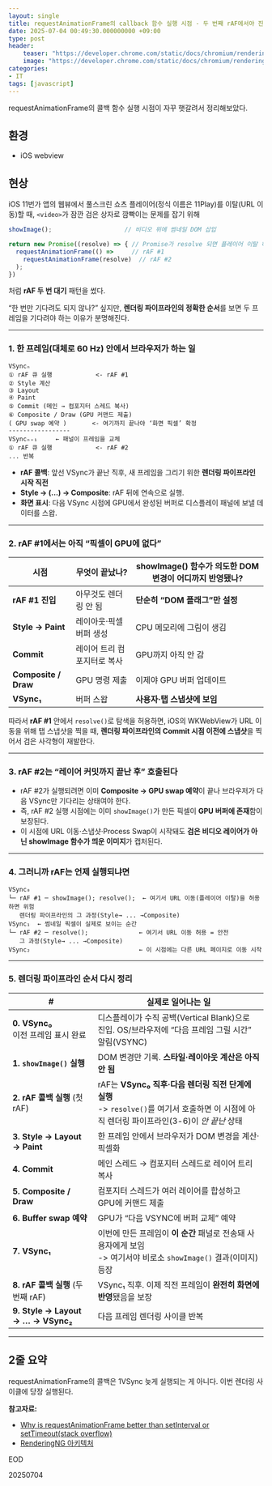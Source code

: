 ```yaml
---
layout: single
title: requestAnimationFrame의 callback 함수 실행 시점 - 두 번째 rAF에서야 진짜로 화면에 그려졌다고 보장할 수 있는 이유
date: 2025-07-04 00:49:30.000000000 +09:00
type: post
header:
    teaser: "https://developer.chrome.com/static/docs/chromium/renderingng-architecture/image/diagram-the-rendering-pi-093c8ed755a54.jpeg?hl=ko"
    image: "https://developer.chrome.com/static/docs/chromium/renderingng-architecture/image/diagram-the-rendering-pi-093c8ed755a54.jpeg?hl=ko"
categories:
- IT
tags: [javascript]
---
```


requestAnimationFrame의 콜백 함수 실행 시점이 자꾸 햇갈려서 정리해보았다.

## 환경
- iOS webview

## 현상

iOS 11번가 앱의 웹뷰에서 풀스크린 쇼츠 플레이어(정식 이름은 11Play)를 이탈(URL 이동)할 때, `<video>`가 잠깐 검은 상자로 깜빡이는 문제를 잡기 위해

```ts
showImage();                    // 비디오 위에 썸네일 DOM 삽입

return new Promise((resolve) => { // Promise가 resolve 되면 플레이어 이탈 허용
  requestAnimationFrame(() =>     // rAF #1
    requestAnimationFrame(resolve)  // rAF #2
  );
})

```

처럼 **rAF 두 번 대기** 패턴을 썼다.

“한 번만 기다려도 되지 않나?” 싶지만, **렌더링 파이프라인의 정확한 순서**를 보면 두 프레임을 기다려야 하는 이유가 분명해진다.

---

### 1. 한 프레임(대체로 60 Hz) 안에서 브라우저가 하는 일

```text
VSyncₙ                                                
① rAF 큐 실행            <- rAF #1                    
② Style 계산                                          
③ Layout                                              
④ Paint                                               
⑤ Commit (메인 → 컴포지터 스레드 복사)                      
⑥ Composite / Draw (GPU 커맨드 제출)                     
( GPU swap 예약 )       <- 여기까지 끝나야 ‘화면 픽셀’ 확정    
-----------------
VSyncₙ₊₁     ← 패널이 프레임을 교체
① rAF 큐 실행            <- rAF #2
... 반복
```

* **rAF 콜백**: 앞선 VSync가 끝난 직후, 새 프레임을 그리기 위한 **렌더링 파이프라인 시작 직전**
* **Style -> (...) -> Composite**: rAF 뒤에 연속으로 실행.
* **화면 표시**: 다음 VSync 시점에 GPU에서 완성된 버퍼로 디스플레이 패널에 보낼 데이터를 스왑.

---

### 2. rAF #1에서는 아직 “픽셀이 GPU에 없다”

| 시점                   | 무엇이 끝났나?        | showImage() 함수가 의도한 DOM 변경이 어디까지 반영됐나? |
| -------------------- | --------------- | ---------------------------- |
| **rAF #1 진입**        | 아무것도 렌더링 안 됨    | **단순히 “DOM 플래그”만 설정**            |
| **Style → Paint**    | 레이아웃·픽셀 버퍼 생성   | CPU 메모리에 그림이 생김              |
| **Commit**           | 레이어 트리 컴포지터로 복사 | GPU까지 아직 안 감                 |
| **Composite / Draw** | GPU 명령 제출       | 이제야 GPU 버퍼 업데이트              |
| **VSync₁**           | 버퍼 스왑           | **사용자·탭 스냅샷에 보임**                |

따라서 **rAF #1** 안에서 `resolve()`로 탐색을 허용하면,
iOS의 WKWebView가 URL 이동을 위해 탭 스냅샷을 찍을 때, **렌더링 파이프라인의 Commit 시점 이전에 스냅샷**을 찍어서 검은 사각형이 재발한다.

---

### 3. rAF #2는 “레이어 커밋까지 끝난 후” 호출된다

* rAF #2가 실행되려면 이미 **Composite → GPU swap 예약**이 끝나 브라우저가 다음 VSync만 기다리는 상태여야 한다.
* 즉, rAF #2 실행 시점에는 이미 `showImage()`가 만든 픽셀이 **GPU 버퍼에 존재**함이 보장된다.
* 이 시점에 URL 이동·스냅샷·Process Swap이 시작돼도 **검은 비디오 레이어가 아닌 showImage 함수가 띄운 이미지**가 캡처된다.

---

### 4. 그러니까 rAF는 언제 실행되냐면

```text
VSync₀
└─ rAF #1 ─ showImage(); resolve();  ← 여기서 URL 이동(플레이어 이탈)을 허용하면 위험
   렌더링 파이프라인의 그 과정(Style→ ... →Composite)
VSync₁  ← 썸네일 픽셀이 실제로 보이는 순간
└─ rAF #2 ─ resolve();              ← 여기서 URL 이동 허용 = 안전
   그 과정(Style→ ... →Composite)
VSync₂                              ← 이 시점에는 다른 URL 페이지로 이동 시작
```

---

### 5. 렌더링 파이프라인 순서 다시 정리

| #                                             | 실제로 일어나는 일                                                                                                       
| --------------------------------------------- | ----------------------------------------------------------------------------------------------------------------
| **0. VSync₀**<br>이전 프레임 표시 완료                 | 디스플레이가 수직 공백(Vertical Blank)으로 진입. OS/브라우저에 “다음 프레임 그릴 시간” 알림(VSYNC)                                             |                     
| **1. `showImage()` 실행**                       | DOM 변경만 기록. **스타일·레이아웃 계산은 아직 안 됨**                                                                              |                     
| **2. rAF 콜백 실행** (첫 rAF)                      | rAF는 **VSync₀ 직후·다음 렌더링 **직전** 단계에 실행**<br> -> `resolve()`를 여기서 호출하면 이 시점에 아직 렌더링 파이프라인(3-6)이 *안 끝난* 상태 
| **3. Style → Layout → Paint** | 한 프레임 안에서 브라우저가 DOM 변경을 계산·픽셀화                                                                                   |                     
| **4. Commit**                       | 메인 스레드 → 컴포지터 스레드로 레이어 트리 복사                                                                                     |                     
| **5. Composite / Draw**          | 컴포지터 스레드가 여러 레이어를 합성하고 GPU에 커맨드 제출                                                                               |                     
| **6. Buffer swap 예약**                         | GPU가 “다음 VSYNC에 버퍼 교체” 예약                                                                                        |                     
| **7. VSync₁**                       | 이번에 만든 프레임이 **이 순간** 패널로 전송돼 사용자에게 보임 <br> -> 여기서야 비로소 `showImage()` 결과(이미지) 등장                                    |                     
| **8. rAF 콜백 실행** (두 번째 rAF)        | VSync₁ 직후. 이제 직전 프레임이 **완전히 화면에 반영**됐음을 보장                                                                       |                     
| **9. Style → Layout → … → VSync₂**   | 다음 프레임 렌더링 사이클 반복                                                                                                   |                     


---

## 2줄 요약

requestAnimationFrame의 콜백은 1VSync 늦게 실행되는 게 아니다. 이번 렌더링 사이클에 당장 실행된다. 

**참고자료:** 
- [Why is requestAnimationFrame better than setInterval or setTimeout(stack overflow)](https://stackoverflow.com/questions/38709923/why-is-requestanimationframe-better-than-setinterval-or-settimeout)
- [RenderingNG 아키텍처](https://developer.chrome.com/docs/chromium/renderingng-architecture?hl=ko)

EOD

20250704
